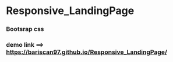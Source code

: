 # Responsive_LandingPage
### Bootsrap css
### demo link ==> https://bariscan97.github.io/Responsive_LandingPage/

